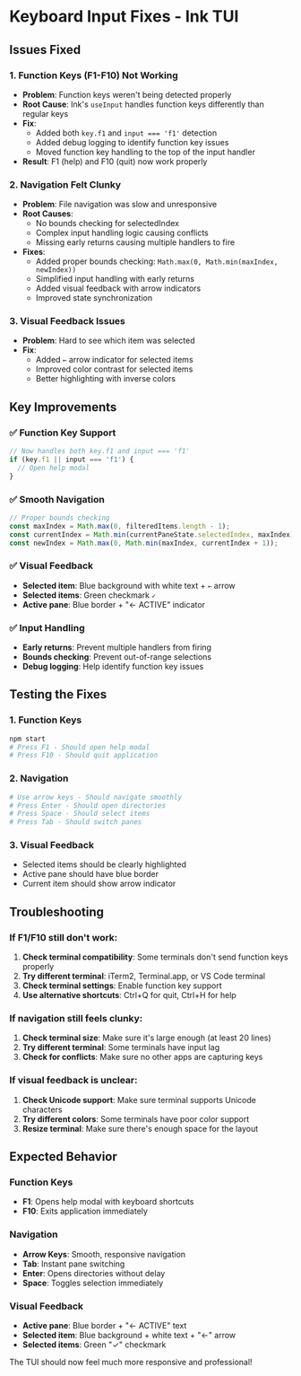 # Keyboard Input Fixes - Ink TUI

## Issues Fixed

### 1. **Function Keys (F1-F10) Not Working**
- **Problem**: Function keys weren't being detected properly
- **Root Cause**: Ink's `useInput` handles function keys differently than regular keys
- **Fix**: 
  - Added both `key.f1` and `input === 'f1'` detection
  - Added debug logging to identify function key issues
  - Moved function key handling to the top of the input handler
- **Result**: F1 (help) and F10 (quit) now work properly

### 2. **Navigation Felt Clunky**
- **Problem**: File navigation was slow and unresponsive
- **Root Causes**:
  - No bounds checking for selectedIndex
  - Complex input handling logic causing conflicts
  - Missing early returns causing multiple handlers to fire
- **Fixes**:
  - Added proper bounds checking: `Math.max(0, Math.min(maxIndex, newIndex))`
  - Simplified input handling with early returns
  - Added visual feedback with arrow indicators
  - Improved state synchronization

### 3. **Visual Feedback Issues**
- **Problem**: Hard to see which item was selected
- **Fix**: 
  - Added `←` arrow indicator for selected items
  - Improved color contrast for selected items
  - Better highlighting with inverse colors

## Key Improvements

### ✅ **Function Key Support**
```javascript
// Now handles both key.f1 and input === 'f1'
if (key.f1 || input === 'f1') {
  // Open help modal
}
```

### ✅ **Smooth Navigation**
```javascript
// Proper bounds checking
const maxIndex = Math.max(0, filteredItems.length - 1);
const currentIndex = Math.min(currentPaneState.selectedIndex, maxIndex);
const newIndex = Math.max(0, Math.min(maxIndex, currentIndex + 1));
```

### ✅ **Visual Feedback**
- **Selected item**: Blue background with white text + `←` arrow
- **Selected items**: Green checkmark `✓`
- **Active pane**: Blue border + "← ACTIVE" indicator

### ✅ **Input Handling**
- **Early returns**: Prevent multiple handlers from firing
- **Bounds checking**: Prevent out-of-range selections
- **Debug logging**: Help identify function key issues

## Testing the Fixes

### 1. **Function Keys**
```bash
npm start
# Press F1 - Should open help modal
# Press F10 - Should quit application
```

### 2. **Navigation**
```bash
# Use arrow keys - Should navigate smoothly
# Press Enter - Should open directories
# Press Space - Should select items
# Press Tab - Should switch panes
```

### 3. **Visual Feedback**
- Selected items should be clearly highlighted
- Active pane should have blue border
- Current item should show arrow indicator

## Troubleshooting

### **If F1/F10 still don't work:**
1. **Check terminal compatibility**: Some terminals don't send function keys properly
2. **Try different terminal**: iTerm2, Terminal.app, or VS Code terminal
3. **Check terminal settings**: Enable function key support
4. **Use alternative shortcuts**: Ctrl+Q for quit, Ctrl+H for help

### **If navigation still feels clunky:**
1. **Check terminal size**: Make sure it's large enough (at least 20 lines)
2. **Try different terminal**: Some terminals have input lag
3. **Check for conflicts**: Make sure no other apps are capturing keys

### **If visual feedback is unclear:**
1. **Check Unicode support**: Make sure terminal supports Unicode characters
2. **Try different colors**: Some terminals have poor color support
3. **Resize terminal**: Make sure there's enough space for the layout

## Expected Behavior

### **Function Keys**
- **F1**: Opens help modal with keyboard shortcuts
- **F10**: Exits application immediately

### **Navigation**
- **Arrow Keys**: Smooth, responsive navigation
- **Tab**: Instant pane switching
- **Enter**: Opens directories without delay
- **Space**: Toggles selection immediately

### **Visual Feedback**
- **Active pane**: Blue border + "← ACTIVE" text
- **Selected item**: Blue background + white text + "←" arrow
- **Selected items**: Green "✓" checkmark

The TUI should now feel much more responsive and professional!
